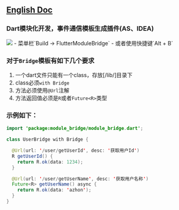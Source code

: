 ## [English Doc](https://github.com/azhon/FlutterModuleBridge/blob/main/README-EN.md)

### Dart模块化开发，事件通信模板生成插件(AS、IDEA)
<img src="https://github.com/azhon/FlutterModuleBridge/blob/main/images/plugin.png">
- 菜单栏`Build -> FlutterModuleBridge`
- 或者使用快捷键`Alt + B`

### 对于`Bridge`模板有如下几个要求
1. 一个dart文件只能有一个class，存放[/lib/]目录下
2. class必须`with Bridge`
3. 方法必须使用`@Url`注解
4. 方法返回值必须是`R`或者`Future<R>`类型

### 示例如下：

```java
import 'package:module_bridge/module_bridge.dart';

class UserBridge with Bridge {

  @Url(url: '/user/getUserId', desc: '获取用户Id')
  R getUserId() {
    return R.ok(data: 1234);
  }

  @Url(url: '/user/getUserName', desc: '获取用户名称')
  Future<R> getUserName() async {
    return R.ok(data: 'azhon');
  }
}

```

